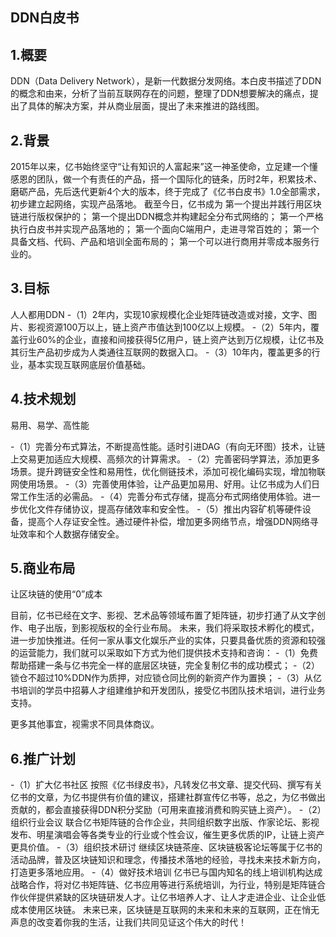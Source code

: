 DDN白皮书
--------

## 1.概要
DDN（Data Delivery Network），是新一代数据分发网络。本白皮书描述了DDN的概念和由来，分析了当前互联网存在的问题，整理了DDN想要解决的痛点，提出了具体的解决方案，并从商业层面，提出了未来推进的路线图。

## 2.背景

2015年以来，亿书始终坚守“让有知识的人富起来”这一神圣使命，立足建一个懂感恩的团队，做一个有责任的产品，搭一个国际化的链条，历时2年，积累技术、磨砺产品，先后迭代更新4个大的版本，终于完成了《亿书白皮书》1.0全部需求，初步建立起网络，实现产品落地。
截至今日，亿书成为
第一个提出并践行用区块链进行版权保护的；
第一个提出DDN概念并构建起全分布式网络的；
第一个严格执行白皮书并实现产品落地的；
第一个面向C端用户，走进寻常百姓的；
第一个具备文档、代码、产品和培训全面布局的；
第一个可以进行商用并零成本服务行业的。

## 3.目标
人人都用DDN
-（1）2年内，实现10家规模化企业矩阵链改造或对接，文字、图片、影视资源100万以上，链上资产市值达到100亿以上规模。
-（2）5年内，覆盖行业60%的企业，直接和间接获得5亿用户，链上资产达到万亿规模，让亿书及其衍生产品初步成为人类通往互联网的数据入口。
-（3）10年内，覆盖更多的行业，基本实现互联网底层价值基础。

## 4.技术规划

易用、易学、高性能

-（1）完善分布式算法，不断提高性能。适时引进DAG（有向无环图）技术，让链上交易更加适应大规模、高频次的计算需求。
-（2）完善密码学算法，添加更多场景。提升跨链安全性和易用性，优化侧链技术，添加可视化编码实现，增加物联网使用场景。
-（3）完善使用体验，让产品更加易用、好用。让亿书成为人们日常工作生活的必需品。
-（4）完善分布式存储，提高分布式网络使用体验。进一步优化文件存储协议，提高存储效率和安全性。
-（5）推出内容矿机等硬件设备，提高个人存证安全性。通过硬件补偿，增加更多网络节点，增强DDN网络寻址效率和个人数据存储安全。

## 5.商业布局

让区块链的使用“0”成本

目前，亿书已经在文字、影视、艺术品等领域布置了矩阵链，初步打通了从文字创作、电子出版，到影视版权的全行业布局。
未来，我们将采取技术孵化的模式，进一步加快推进。任何一家从事文化娱乐产业的实体，只要具备优质的资源和较强的运营能力，我们就可以采取如下方式为他们提供技术支持和咨询：
-（1）免费帮助搭建一条与亿书完全一样的底层区块链，完全复制亿书的成功模式；
-（2）锁仓不超过10%DDN作为质押，对应锁仓同比例的新资产作为置换；
-（3）从亿书培训的学员中招募人才组建维护和开发团队，接受亿书团队技术培训，进行业务支持。

更多其他事宜，视需求不同具体商议。

## 6.推广计划

-（1）扩大亿书社区
按照《亿书绿皮书》，凡转发亿书文章、提交代码、撰写有关亿书的文章，为亿书提供有价值的建议，搭建社群宣传亿书等，总之，为亿书做出贡献的，都会直接获得DDN积分奖励（可用来直接消费和购买链上资产）。
-（2）组织行业会议
联合亿书矩阵链的合作企业，共同组织数字出版、作家论坛、影视发布、明星演唱会等各类专业的行业或个性会议，催生更多优质的IP，让链上资产更具价值。
-（3）组织技术研讨
继续区块链茶座、区块链极客论坛等属于亿书的活动品牌，普及区块链知识和理念，传播技术落地的经验，寻找未来技术新方向，打造更多落地应用。
-（4）做好技术培训
亿书已与国内知名的线上培训机构达成战略合作，将对亿书矩阵链、亿书应用等进行系统培训，为行业，特别是矩阵链合作伙伴提供紧缺的区块链研发人才。让亿书培养人才、让人才走进企业、让企业低成本使用区块链。
未来已来，区块链是互联网的未来和未来的互联网，正在悄无声息的改变着你我的生活，让我们共同见证这个伟大的时代！
